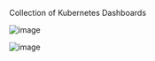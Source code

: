Collection of Kubernetes Dashboards 


![image](https://github.com/brngates98/GrafanaAgents/assets/59444489/0516886d-560b-4ebc-b1f4-7003a1ce627a)

![image](https://github.com/brngates98/GrafanaAgents/assets/59444489/b2452ebb-4bb4-4c50-8096-a45bbeb11750)
